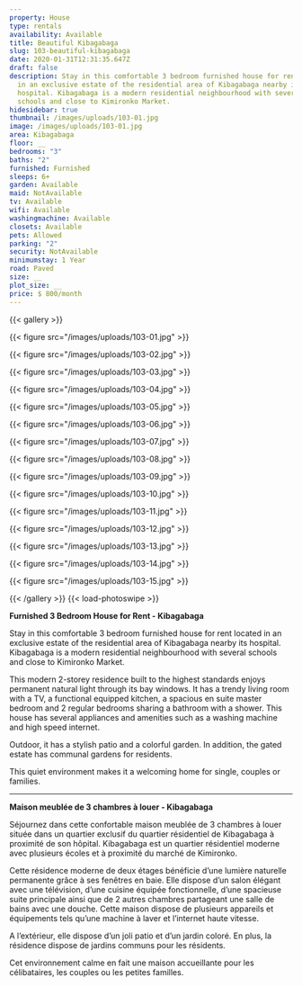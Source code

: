 ```yaml
---
property: House
type: rentals
availability: Available
title: Beautiful Kibagabaga
slug: 103-beautiful-kibagabaga
date: 2020-01-31T12:31:35.647Z
draft: false
description: Stay in this comfortable 3 bedroom furnished house for rent located
  in an exclusive estate of the residential area of Kibagabaga nearby its
  hospital. Kibagabaga is a modern residential neighbourhood with several
  schools and close to Kimironko Market.
hidesidebar: true
thumbnail: /images/uploads/103-01.jpg
image: /images/uploads/103-01.jpg
area: Kibagabaga
floor: __
bedrooms: "3"
baths: "2"
furnished: Furnished
sleeps: 6+
garden: Available
maid: NotAvailable
tv: Available
wifi: Available
washingmachine: Available
closets: Available
pets: Allowed
parking: "2"
security: NotAvailable
minimumstay: 1 Year
road: Paved
size: __
plot_size: __
price: $ 800/month
---
```


{{< gallery >}}

{{< figure src="/images/uploads/103-01.jpg" >}}

{{< figure src="/images/uploads/103-02.jpg" >}}

{{< figure src="/images/uploads/103-03.jpg" >}}

{{< figure src="/images/uploads/103-04.jpg" >}}

{{< figure src="/images/uploads/103-05.jpg" >}}

{{< figure src="/images/uploads/103-06.jpg" >}}

{{< figure src="/images/uploads/103-07.jpg" >}}

{{< figure src="/images/uploads/103-08.jpg" >}}

{{< figure src="/images/uploads/103-09.jpg" >}}

{{< figure src="/images/uploads/103-10.jpg" >}}

{{< figure src="/images/uploads/103-11.jpg" >}}

{{< figure src="/images/uploads/103-12.jpg" >}}

{{< figure src="/images/uploads/103-13.jpg" >}}

{{< figure src="/images/uploads/103-14.jpg" >}}

{{< figure src="/images/uploads/103-15.jpg" >}}

{{< /gallery >}} {{< load-photoswipe >}}

**Furnished 3 Bedroom House for Rent - Kibagabaga**

Stay in this comfortable 3 bedroom furnished house for rent located in an exclusive estate of the residential area of Kibagabaga nearby its hospital. Kibagabaga is a modern residential neighbourhood with several schools and close to Kimironko Market.

This modern 2-storey residence built to the highest standards enjoys permanent natural light through its bay windows. It has a trendy living room with a TV, a functional equipped kitchen, a spacious en suite master bedroom and 2 regular bedrooms sharing a bathroom with a shower. This house has several appliances and amenities such as a washing machine and high speed internet.

Outdoor, it has a stylish patio and a colorful garden. In addition, the gated estate has communal gardens for residents.

This quiet environment makes it a welcoming home for single, couples or families.

---

**Maison meublée de 3 chambres à louer - Kibagabaga**

Séjournez dans cette confortable maison meublée de 3 chambres à louer située dans un quartier exclusif du quartier résidentiel de Kibagabaga à proximité de son hôpital. Kibagabaga est un quartier résidentiel moderne avec plusieurs écoles et à proximité du marché de Kimironko.

Cette résidence moderne de deux étages bénéficie d’une lumière naturelle permanente grâce à ses fenêtres en baie. Elle dispose d’un salon élégant avec une télévision, d’une cuisine équipée fonctionnelle, d’une spacieuse suite principale ainsi que de 2 autres chambres partageant une salle de bains avec une douche. Cette maison dispose de plusieurs appareils et équipements tels qu’une machine à laver et l’internet haute vitesse.

A l’extérieur, elle dispose d’un joli patio et d’un jardin coloré. En plus, la résidence dispose de jardins communs pour les résidents.

Cet environnement calme en fait une maison accueillante pour les célibataires, les couples ou les petites familles.
